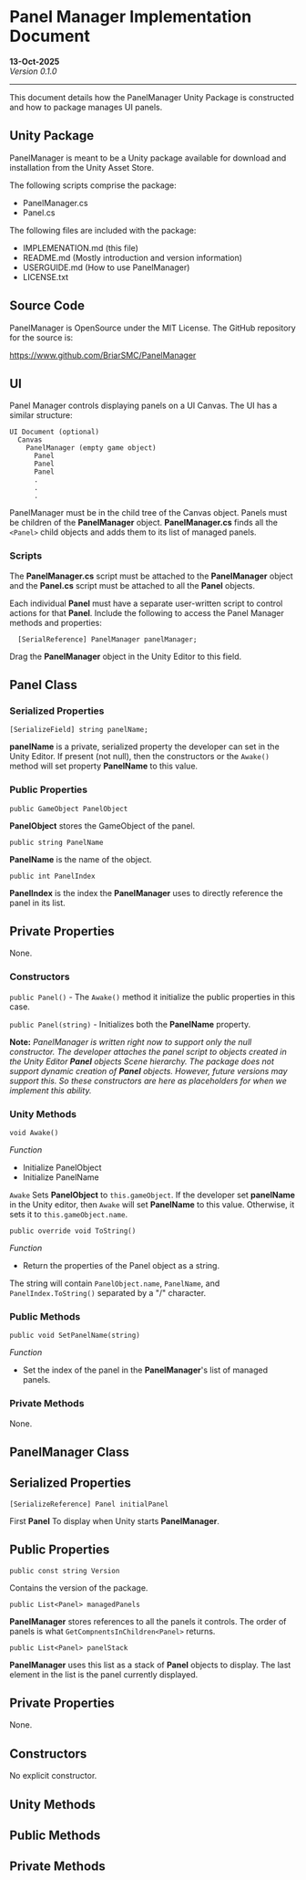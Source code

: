 # Panel Manager Implementation Document

<!-- The following forced line break is used so the version # is single spaced. -->

**13-Oct-2025**\
_Version 0.1.0_

---

This document details how the PanelManager Unity Package is constructed and how to package manages UI panels.

## Unity Package

PanelManager is meant to be a Unity package available for download and installation from the Unity Asset Store.

The following scripts comprise the package:

- PanelManager.cs
- Panel.cs

The following files are included with the package:

- IMPLEMENATION.md (this file)
- README.md (Mostly introduction and version information)
- USERGUIDE.md (How to use PanelManager)
- LICENSE.txt

## Source Code

PanelManager is OpenSource under the MIT License. The GitHub repository for the source is:

https://www.github.com/BriarSMC/PanelManager

## UI

Panel Manager controls displaying panels on a UI Canvas. The UI has a similar structure:

```
UI Document (optional)
  Canvas
    PanelManager (empty game object)
      Panel
      Panel
      Panel
      .
      .
      .
```

PanelManager must be in the child tree of the Canvas object. Panels must be children of the **PanelManager** object. **PanelManager.cs** finds all the `<Panel>` child objects and adds them to its list of managed panels.

### Scripts

The **PanelManager.cs** script must be attached to the **PanelManager** object and the **Panel.cs** script must be attached to all the **Panel** objects.

Each individual **Panel** must have a separate user-written script to control actions for that **Panel**. Include the following to access the Panel Manager methods and properties:

```
  [SerialReference] PanelManager panelManager;
```

Drag the **PanelManager** object in the Unity Editor to this field.

## Panel Class

### Serialized Properties

`[SerializeField] string panelName;`

**panelName** is a private, serialized property the developer can set in the Unity Editor. If present (not null), then the constructors or the `Awake()` method will set property **PanelName** to this value.

### Public Properties

`public GameObject PanelObject`

**PanelObject** stores the GameObject of the panel.

`public string PanelName`

**PanelName** is the name of the object.

`public int PanelIndex`

**PanelIndex** is the index the **PanelManager** uses to directly reference the panel in its list.

## Private Properties

None.

### Constructors

`public Panel()` - The `Awake()` method it initialize the public properties in this case.

`public Panel(string)` - Initializes both the **PanelName** property.

**Note:** _PanelManager is written right now to support only the null constructor. The developer attaches the panel script to objects created in the Unity Editor **Panel** objects Scene hierarchy. The package does not support dynamic creation of **Panel** objects. However, future versions may support this. So these constructors are here as placeholders for when we implement this ability._

### Unity Methods

`void Awake()`

_Function_

- Initialize PanelObject
- Initialize PanelName

`Awake` Sets **PanelObject** to `this.gameObject`.
If the developer set **panelName** in the Unity editor, then `Awake` will set **PanelName** to this value. Otherwise, it sets it to `this.gameObject.name`.

`public override void ToString()`

_Function_

- Return the properties of the Panel object as a string.

The string will contain `PanelObject.name`, `PanelName`, and `PanelIndex.ToString()` separated by a "/" character.

### Public Methods

`public void SetPanelName(string)`

_Function_

- Set the index of the panel in the **PanelManager**'s list of managed panels.

### Private Methods

None.

## PanelManager Class

## Serialized Properties

`[SerializeReference] Panel initialPanel`

First **Panel** To display when Unity starts **PanelManager**.

## Public Properties

`public const string Version`

Contains the version of the package.

`public List<Panel> managedPanels`

**PanelManager** stores references to all the panels it controls. The order of panels is what `GetCompnentsInChildren<Panel>` returns.

`public List<Panel> panelStack`

**PanelManager** uses this list as a stack of **Panel** objects to display. The last element in the list is the panel currently displayed.

## Private Properties

None.

## Constructors

No explicit constructor.

## Unity Methods

## Public Methods

## Private Methods
